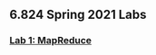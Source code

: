 ## 6.824 Spring 2021 Labs

### [Lab 1: MapReduce](http://nil.csail.mit.edu/6.824/2021/labs/lab-mr.html)
